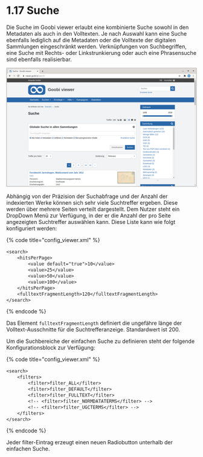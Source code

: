 # 1.17 Suche

Die Suche im Goobi viewer erlaubt eine kombinierte Suche sowohl in den Metadaten als auch in den Volltexten. Je nach Auswahl kann eine Suche ebenfalls lediglich auf die Metadaten oder die Volltexte der digitalen Sammlungen eingeschränkt werden. Verknüpfungen von Suchbegriffen, eine Suche mit Rechts- oder Linkstrunkierung oder auch eine Phrasensuche sind ebenfalls realisierbar.

![Einfache Suche](../../../.gitbook/assets/de_suche.png)

Abhängig von der Präzision der Suchabfrage und der Anzahl der indexierten Werke können sich sehr viele Suchtreffer ergeben. Diese werden über mehrere Seiten verteilt dargestellt. Dem Nutzer steht ein DropDown Menü zur Verfügung, in der er die Anzahl der pro Seite angezeigten Suchtreffer auswählen kann. Diese Liste kann wie folgt konfiguriert werden:

{% code title="config\_viewer.xml" %}
```markup
<search>
    <hitsPerPage>
        <value default="true">10</value>
        <value>25</value>
        <value>50</value>
        <value>100</value>
    </hitsPerPage>
    <fulltextFragmentLength>120</fulltextFragmentLength>
</search>
```
{% endcode %}

Das Element `fulltextFragmentLength` definiert die ungefähre länge der Volltext-Ausschnitte für die Suchtrefferanzeige. Standardwert ist 200.

Um die Suchbereiche der einfachen Suche zu definieren steht der folgende Konfigurationsblock zur Verfügung:

{% code title="config\_viewer.xml" %}
```markup
<search>
    <filters>
        <filter>filter_ALL</filter>
        <filter>filter_DEFAULT</filter>
        <filter>filter_FULLTEXT</filter>
        <!-- <filter>filter_NORMDATATERMS</filter> -->
        <!-- <filter>filter_UGCTERMS</filter> -->
    </filters>
</search>
```
{% endcode %}

Jeder filter-Eintrag erzeugt einen neuen Radiobutton unterhalb der einfachen Suche.

